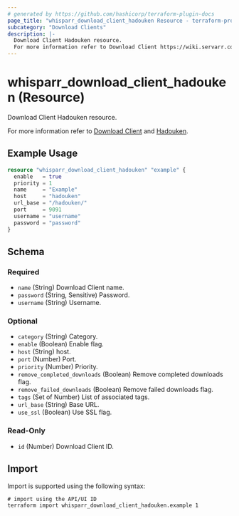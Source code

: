 ```yaml
---
# generated by https://github.com/hashicorp/terraform-plugin-docs
page_title: "whisparr_download_client_hadouken Resource - terraform-provider-whisparr"
subcategory: "Download Clients"
description: |-
  Download Client Hadouken resource.
  For more information refer to Download Client https://wiki.servarr.com/whisparr/settings#download-clients and Hadouken https://wiki.servarr.com/whisparr/supported#hadouken.
---
```


# whisparr_download_client_hadouken (Resource)

<!-- subcategory:Download Clients -->Download Client Hadouken resource.
For more information refer to [Download Client](https://wiki.servarr.com/whisparr/settings#download-clients) and [Hadouken](https://wiki.servarr.com/whisparr/supported#hadouken).

## Example Usage

```terraform
resource "whisparr_download_client_hadouken" "example" {
  enable   = true
  priority = 1
  name     = "Example"
  host     = "hadouken"
  url_base = "/hadouken/"
  port     = 9091
  username = "username"
  password = "password"
}
```

<!-- schema generated by tfplugindocs -->
## Schema

### Required

- `name` (String) Download Client name.
- `password` (String, Sensitive) Password.
- `username` (String) Username.

### Optional

- `category` (String) Category.
- `enable` (Boolean) Enable flag.
- `host` (String) host.
- `port` (Number) Port.
- `priority` (Number) Priority.
- `remove_completed_downloads` (Boolean) Remove completed downloads flag.
- `remove_failed_downloads` (Boolean) Remove failed downloads flag.
- `tags` (Set of Number) List of associated tags.
- `url_base` (String) Base URL.
- `use_ssl` (Boolean) Use SSL flag.

### Read-Only

- `id` (Number) Download Client ID.

## Import

Import is supported using the following syntax:

```shell
# import using the API/UI ID
terraform import whisparr_download_client_hadouken.example 1
```
